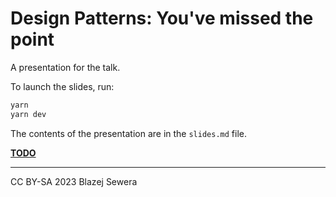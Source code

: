 # Design Patterns: You've missed the point

A presentation for the talk.

To launch the slides, run:

```sh
yarn
yarn dev
```

The contents of the presentation are in the `slides.md` file.

**[TODO](./todo.md)**

---

CC BY-SA 2023 Blazej Sewera
